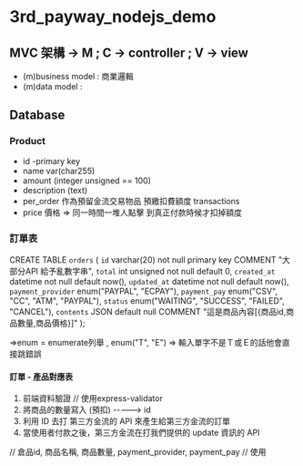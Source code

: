 # 3rd_payway_nodejs_demo
## MVC 架構 -> M ; C -> controller ; V -> view
- (m)business model : 商業邏輯
- (m)data model :


## Database
### Product
- id -primary key
- name var(char255)
- amount (integer unsigned == 100)
- description (text)
- per_order 作為預留金流交易物品 預繳扣費額度 transactions
- price 價格
=> 同一時間一堆人點擊 到真正付款時候才扣掉額度


### 訂單表
CREATE TABLE `orders` (
`id` varchar(20) not null primary key COMMENT "大部分API 給予亂數字串",
`total` int unsigned not null default 0, 
`created_at` datetime not null default now(),
`updated_at` datetime not null default now(),
`payment_provider` enum("PAYPAL", "ECPAY"),
`payment_pay` enum("CSV", "CC", "ATM", "PAYPAL"),
`status` enum("WAITING", "SUCCESS", "FAILED", "CANCEL"),
`contents` JSON default null COMMENT "這是商品內容[{商品id,商品數量,商品價格}]"
);

=>enum = enumerate列舉 , enum("T", "E") => 輸入單字不是Ｔ或Ｅ的話他會直接跳錯誤

#### 訂單 - 產品對應表
1. 前端資料驗證 // 使用express-validator
2. 將商品的數量寫入 (預扣) -----> id
3. 利用 ID 去打 第三方金流的 API 來產生給第三方金流的訂單
4. 當使用者付款之後，第三方金流在打我們提供的 update 資訊的 API

//  倉品id, 商品名稱, 商品數量, payment_provider, payment_pay 
// 使用